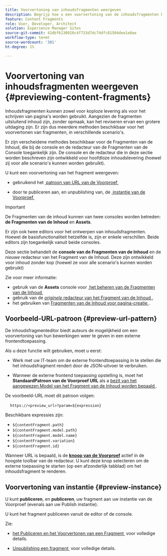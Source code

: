 ```yaml
---
title: Voorvertoning van inhoudsfragmenten weergeven
description: Begrijp hoe u een voorvertoning van de inhoudsfragmenten kunt weergeven aan de hand van een reeks methoden.
feature: Content Fragments
role: User, Developer, Architect
solution: Experience Manager Sites
source-git-commit: 42dbf6138920c4f733d7dc74dfc81504dee1e0ae
workflow-type: tm+mt
source-wordcount: '381'
ht-degree: 1%

---
```


# Voorvertoning van inhoudsfragmenten weergeven {#previewing-content-fragments}

Inhoudsfragmenten kunnen zowel voor koploze levering als voor het schrijven van pagina&#39;s worden gebruikt. Aangezien de fragmenten uitsluitend inhoud zijn, zonder opmaak, kan het reviseren ervan een grotere uitdaging zijn. Er zijn dus meerdere methoden beschikbaar voor het voorvertonen van fragmenten, in verschillende scenario&#39;s.

Er zijn verscheidene methodes beschikbaar voor de Fragmenten van de Inhoud, die bij de console en de redacteur van de Fragmenten van de Console toegankelijk zijn. De console en de redacteur die in deze sectie worden beschreven zijn ontwikkeld voor hoofdloze inhoudslevering (hoewel zij voor alle scenario&#39;s kunnen worden gebruikt).

U kunt een voorvertoning van het fragment weergeven:

* gebruikend het [&#x200B; patroon van URL van de Voorproef &#x200B;](#preview-url-pattern)

* door te publiceren aan, en unpublishing van, de [&#x200B; instantie van de Voorproef &#x200B;](#preview-instance)

<!--
* with a HTML template, using **[Preview]()** from the Content Fragments console
-->

>[!IMPORTANT]
>
>De Fragmenten van de inhoud kunnen van twee consoles worden betreden: **de Fragmenten van de Inhoud** en **Assets**.
>
>Er zijn ook twee editors voor het ontwerpen van inhoudsfragmenten. Hoewel de basisfunctionaliteit hetzelfde is, zijn er enkele verschillen. Beide editors zijn toegankelijk vanuit beide consoles.
>
>Deze sectie behandelt de **console van de Fragmenten van de Inhoud** en de *nieuwe* redacteur van het Fragment van de Inhoud. Deze zijn ontwikkeld voor inhoud zonder kop (hoewel ze voor alle scenario&#39;s kunnen worden gebruikt)
>
>Zie voor meer informatie:
>
>* gebruik van de **Assets** console voor [&#x200B; het beheren van de Fragmenten van de Inhoud &#x200B;](/help/assets/content-fragments/content-fragments-managing.md)
>* gebruik van de [*originele* redacteur van het Fragment van de Inhoud &#x200B;](/help/assets/content-fragments/content-fragments-variations.md),
>* het gebruiken van [&#x200B; Fragmenten van de Inhoud voor pagina-creatie &#x200B;](/help/sites-cloud/authoring/fragments/content-fragments.md).

## Voorbeeld-URL-patroon {#preview-url-pattern}

De inhoudsfragmenteditor biedt auteurs de mogelijkheid om een voorvertoning van hun bewerkingen weer te geven in een externe frontendtoepassing.

Als u deze functie wilt gebruiken, moet u eerst:

* Werk met uw IT-team om de externe frontendtoepassing in te stellen die het inhoudsfragment rendert door de JSON-uitvoer te verbruiken.

* Wanneer de externe frontend toepassing opstelling is, moet het **StandaardPatroon van de Voorproef URL** als a [&#x200B; bezit van het aangewezen Model van het Fragment van de Inhoud worden bepaald &#x200B;](/help/sites-cloud/administering/content-fragments/managing-content-fragment-models.md#model-properties).

De voorbeeld-URL moet dit patroon volgen:

    `https://<preview_url>?param=${expression}`

Beschikbare expressies zijn:

* `${contentFragment.path}`
* `${contentFragment.model.path}`
* `${contentFragment.model.name}`
* `${contentFragment.variation}`
* `${contentFragment.id}`

Wanneer URL is bepaald, is de **[knoop van de Voorproef](/help/sites-cloud/administering/content-fragments/authoring.md#preview-content-fragment)** actief in de hoogste toolbar van de redacteur. U kunt deze knop selecteren om de externe toepassing te starten (op een afzonderlijk tabblad) om het inhoudsfragment te renderen.

## Voorvertoning van instantie {#preview-instance}

U kunt **publiceren**, en **publiceren**, uw fragment aan uw instantie van de Voorproef (evenals aan uw Publish instantie).

U kunt het fragment publiceren vanuit de editor of de console.

Zie:

* [&#x200B; het Publiceren en het Voorvertonen van een Fragment &#x200B;](/help/sites-cloud/administering/content-fragments/managing.md#publishing-and-previewing-a-fragment) voor volledige details.

* [&#x200B; Unpublishing een fragment &#x200B;](/help/sites-cloud/administering/content-fragments/managing.md#unpublishing-a-fragment) voor volledige details.

<!--
## Preview based on a HTML Template {#preview-based-on-a-html-template}

The Content Fragment console provides a **Preview** option for every fragment.

The icon can be selected to open a dialog that represents the fragment based on a HTML template. You can use the default template, or develop and load your own.
-->
